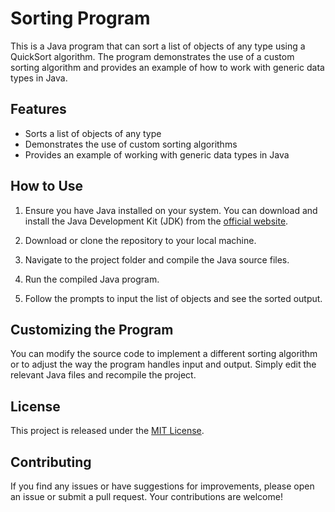 # Sorting Program

This is a Java program that can sort a list of objects of any type using a QuickSort algorithm. The program demonstrates the use of a custom sorting algorithm and provides an example of how to work with generic data types in Java.

## Features

- Sorts a list of objects of any type
- Demonstrates the use of custom sorting algorithms
- Provides an example of working with generic data types in Java

## How to Use

1. Ensure you have Java installed on your system. You can download and install the Java Development Kit (JDK) from the [official website](https://www.oracle.com/java/technologies/javase-jdk11-downloads.html).

2. Download or clone the repository to your local machine.

3. Navigate to the project folder and compile the Java source files.

4. Run the compiled Java program.

5. Follow the prompts to input the list of objects and see the sorted output.

## Customizing the Program

You can modify the source code to implement a different sorting algorithm or to adjust the way the program handles input and output. Simply edit the relevant Java files and recompile the project.

## License

This project is released under the [MIT License](LICENSE).

## Contributing

If you find any issues or have suggestions for improvements, please open an issue or submit a pull request. Your contributions are welcome!


